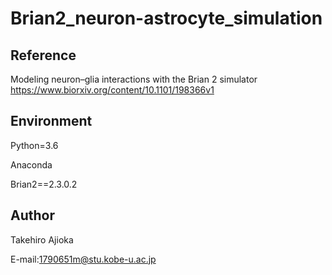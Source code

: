 # Brian2_neuron-astrocyte_simulation

## Reference
Modeling neuron–glia interactions with the Brian 2 simulator
https://www.biorxiv.org/content/10.1101/198366v1

## Environment

Python=3.6

Anaconda

Brian2==2.3.0.2

## Author
Takehiro Ajioka

E-mail:1790651m@stu.kobe-u.ac.jp

